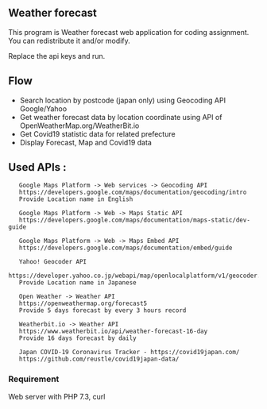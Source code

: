 ## Weather forecast 
This program is Weather forecast web application for coding assignment.
You can redistribute it and/or modify.

Replace the api keys and run.

## Flow

- Search location by postcode (japan only) using Geocoding API Google/Yahoo 
- Get weather forecast data by location coordinate using API of OpenWeatherMap.org/WeatherBit.io
- Get Covid19 statistic data for related prefecture
- Display Forecast, Map and Covid19 data  

## Used APIs :  
  
       Google Maps Platform -> Web services -> Geocoding API
       https://developers.google.com/maps/documentation/geocoding/intro
       Provide Location name in English
 
       Google Maps Platform -> Web -> Maps Static API
       https://developers.google.com/maps/documentation/maps-static/dev-guide
 
       Google Maps Platform -> Web -> Maps Embed API
       https://developers.google.com/maps/documentation/embed/guide
 
       Yahoo! Geocoder API 
       https://developer.yahoo.co.jp/webapi/map/openlocalplatform/v1/geocoder.html
       Provide Location name in Japanese
  
       Open Weather -> Weather API
       https://openweathermap.org/forecast5
       Provide 5 days forecast by every 3 hours record
  
       Weatherbit.io -> Weather API
       https://www.weatherbit.io/api/weather-forecast-16-day
       Provide 16 days forecast by daily
  
       Japan COVID-19 Coronavirus Tracker - https://covid19japan.com/
       https://github.com/reustle/covid19japan-data/

### Requirement

Web server with PHP 7.3, curl
